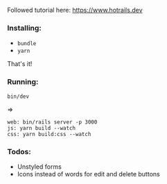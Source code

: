 Followed tutorial here: https://www.hotrails.dev

### Installing:

* `bundle`
* `yarn`

That's it!

### Running:

`bin/dev`

=>

```
web: bin/rails server -p 3000
js: yarn build --watch
css: yarn build:css --watch
```

### Todos:
* Unstyled forms
* Icons instead of words for edit and delete buttons
